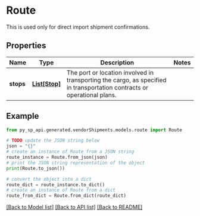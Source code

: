 # Route

This is used only for direct import shipment confirmations.

## Properties

Name | Type | Description | Notes
------------ | ------------- | ------------- | -------------
**stops** | [**List[Stop]**](Stop.md) | The port or location involved in transporting the cargo, as specified in transportation contracts or operational plans. | 

## Example

```python
from py_sp_api.generated.vendorShipments.models.route import Route

# TODO update the JSON string below
json = "{}"
# create an instance of Route from a JSON string
route_instance = Route.from_json(json)
# print the JSON string representation of the object
print(Route.to_json())

# convert the object into a dict
route_dict = route_instance.to_dict()
# create an instance of Route from a dict
route_from_dict = Route.from_dict(route_dict)
```
[[Back to Model list]](../README.md#documentation-for-models) [[Back to API list]](../README.md#documentation-for-api-endpoints) [[Back to README]](../README.md)


